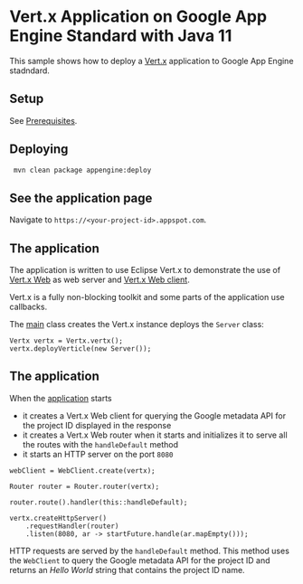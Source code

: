 # Vert.x Application on Google App Engine Standard with Java 11

This sample shows how to deploy a [Vert.x](https://vertx.io/)
application to Google App Engine stadndard.

## Setup

See [Prerequisites](../README.md#Prerequisites).

## Deploying

```bash
 mvn clean package appengine:deploy
```

## See the application page
Navigate to `https://<your-project-id>.appspot.com`.

## The application

The application is written to use Eclipse Vert.x to demonstrate the use of [Vert.x Web](https://vertx.io/docs/vertx-web/java/) as web server
and [Vert.x Web client](https://vertx.io/docs/vertx-web-client/java/).

Vert.x is a fully non-blocking toolkit and some parts of the application use callbacks.

The [main](src/main/java/com/google/appengine/vertxhello/Main.java) class creates the Vert.x instance deploys the `Server` class:

```
Vertx vertx = Vertx.vertx();
vertx.deployVerticle(new Server());
```

## The application

When the [application](src/main/java/com/google/appengine/vertxhello/Application.java) starts

- it creates a Vert.x Web client for querying the Google metadata API for the project ID displayed in the response
- it creates a Vert.x Web router when it starts and initializes it to serve all the routes with the `handleDefault` method
- it starts an HTTP server on the port `8080`

```
webClient = WebClient.create(vertx);

Router router = Router.router(vertx);

router.route().handler(this::handleDefault);

vertx.createHttpServer()
    .requestHandler(router)
    .listen(8080, ar -> startFuture.handle(ar.mapEmpty()));
```

HTTP requests are served by the `handleDefault` method. This method uses the `WebClient` to query the Google metadata API
for the project ID and returns an _Hello World_ string that contains the project ID name.
